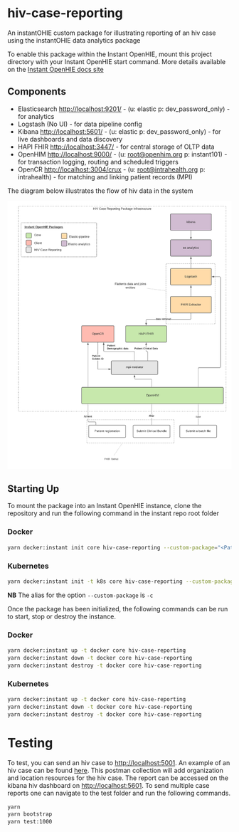 # hiv-case-reporting
An instantOHIE custom package for illustrating reporting of an hiv case using the instantOHIE data analytics package

To enable this package within the Instant OpenHIE, mount this project directory with your Instant OpenHIE start command. More details available on the [Instant OpenHIE docs site](https://openhie.github.io/instant/docs/how-to/creating-packages#how-to-execute-your-new-package)

## Components

- Elasticsearch <http://localhost:9201/> - (u: elastic p: dev_password_only) - for analytics
- Logstash (No UI) - for data pipeline config
- Kibana <http://localhost:5601/> - (u: elastic p: dev_password_only) - for live dashboards and data discovery
- HAPI FHIR <http://localhost:3447/> - for central storage of OLTP data
- OpenHIM <http://localhost:9000/> - (u: root@openhim.org p: instant101) - for transaction logging, routing and scheduled triggers
- OpenCR <http://localhost:3004/crux> - (u: root@intrahealth.org p: intrahealth) - for matching and linking patient records (MPI)

The diagram below illustrates the flow of hiv data in the system

![Architecture Diagram](./architecture.png)


## Starting Up

To mount the package into an Instant OpenHIE instance, clone the repository and run the following command in the instant repo root folder

### Docker

```sh
yarn docker:instant init core hiv-case-reporting --custom-package="<Path to package>"
```

### Kubernetes

```sh
yarn docker:instant init -t k8s core hiv-case-reporting --custom-package="<Path to package>"
```

**NB** The alias for the option `--custom-package` is `-c`

Once the package has been initialized, the following commands can be run to start, stop or destroy the instance.

### Docker

```sh
yarn docker:instant up -t docker core hiv-case-reporting
yarn docker:instant down -t docker core hiv-case-reporting
yarn docker:instant destroy -t docker core hiv-case-reporting
```

### Kubernetes

```sh
yarn docker:instant up -t docker core hiv-case-reporting
yarn docker:instant down -t docker core hiv-case-reporting
yarn docker:instant destroy -t docker core hiv-case-reporting
```
# Testing

To test, you can send an hiv case to <http://localhost:5001>. An example of an hiv case can be found [here](./test/CDR.postman_collection.json). This postman collection will add organization and location resources for the hiv case. The report can be accessed on the kibana hiv dashboard on <http://localhost:5601>. To send multiple case reports one can navigate to the test folder and run the following commands.

```sh
yarn
yarn bootstrap
yarn test:1000
```
